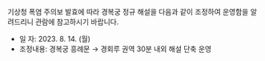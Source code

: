 기상청 폭염 주의보 발효에 따라 경복궁 정규 해설을 다음과 같이 조정하여 운영함을 알려드리니 관람에 참고하시기 바랍니다.
- 일 자: 2023. 8. 14. (월)
- 조정내용: 경복궁 흥례문 → 경회루 권역 30분 내외 해설 단축 운영